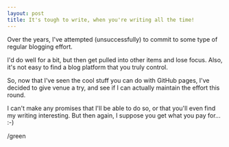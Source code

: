 ```yaml
---
layout: post
title: It's tough to write, when you're writing all the time!
---
```


Over the years, I've attempted (unsuccessfully) to commit to some type of regular blogging effort.

I'd do well for a bit, but then get pulled into other items and lose focus.  Also, it's not easy to find a blog platform that you truly control.

So, now that I've seen the cool stuff you can do with GitHub pages, I've decided to give venue a try, and see if I can actually maintain the effort this round.

I can't make any promises that I'll be able to do so, or that you'll even find my writing interesting.  But then again, I suppose you get what you pay for...  :-)

/green

